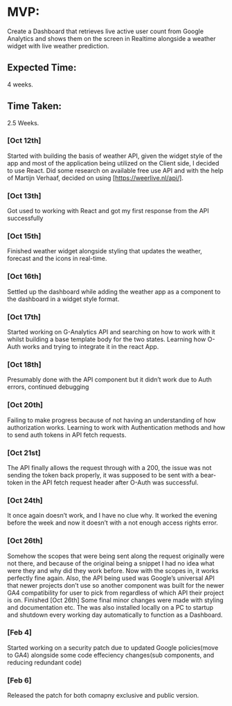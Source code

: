# MVP:
Create a Dashboard that retrieves live active user count from Google Analytics and shows them on the screen in Realtime alongside a weather widget with live weather prediction.
## Expected Time:
4 weeks.
## Time Taken:
2.5 Weeks.

### [Oct 12th]
Started with building the basis of weather API, given the widget style of the app and most of the application being utilized on the Client side, I decided to use React. Did some research on available free use API and with the help of Martijn Verhaaf, decided on using [https://weerlive.nl/api/].
### [Oct 13th] 
Got used to working with React and got my first response from the API successfully
### [Oct 15th] 
Finished weather widget alongside styling that updates the weather, forecast and the icons in real-time.
### [Oct 16th]
Settled up the dashboard while adding the weather app as a component to the dashboard in a widget style format.
### [Oct 17th]
Started working on G-Analytics API and searching on how to work with it whilst building a base template body for the two states. Learning how O-Auth works and trying to integrate it in the react App.
### [Oct 18th] 
Presumably done with the API component but it didn’t work due to Auth errors, continued debugging
### [Oct 20th] 
Failing to make progress because of not having an understanding of how authorization works. Learning to work with Authentication methods and how to send auth tokens in API fetch requests.
### [Oct 21st]
The API finally allows the request through with a 200, the issue was not sending the token back properly, it was supposed to be sent with a bear-token in the API fetch request header after O-Auth was successful.
### [Oct 24th]
It once again doesn’t work, and I have no clue why. It worked the evening before the week and now it doesn’t with a not enough access rights error.
### [Oct 26th]
Somehow the scopes that were being sent along the request originally were not there, and because of the original being a snippet I had no idea what were they and why did they work before. Now with the scopes in, it works perfectly fine again. Also, the API being used was Google’s universal API that newer projects don’t use so another component was built for the newer GA4 compatibility for user to pick from regardless of which API their project is on. 
Finished [Oct 26th]
Some final minor changes were made with styling and documentation etc. The was also installed locally on a PC to startup and shutdown every working day automatically to function as a Dashboard.
### [Feb 4]
Started working on a security patch due to updated Google policies(move to GA4) alongside some code effeciency changes(sub components, and reducing redundant code)
### [Feb 6]
Released the patch for both comapny exclusive and public version.
